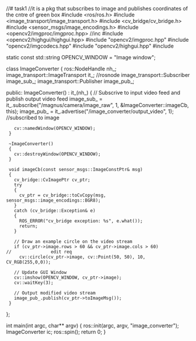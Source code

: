 //# task1
//it is a pkg that subscribes to image and publishes coordinates of the cntre of green box
   #include <ros/ros.h>
   #include <image_transport/image_transport.h>
   #include <cv_bridge/cv_bridge.h>
   #include <sensor_msgs/image_encodings.h>
   #include <opencv2/imgproc/imgproc.hpp>                          //inc
   #include <opencv2/highgui/highgui.hpp>
   #include "opencv2/imgproc.hpp"
   #include "opencv2/imgcodecs.hpp"
   #include "opencv2/highgui.hpp"
   #include <iostream>
    
   static const std::string OPENCV_WINDOW = "Image window";
    
   class ImageConverter
   {
     ros::NodeHandle nh_;
     image_transport::ImageTransport it_;                                     //rosnode
     image_transport::Subscriber image_sub_;
     image_transport::Publisher image_pub_;
   
   public:
     ImageConverter()
       : it_(nh_)
     {
       // Subscrive to input video feed and publish output video feed
       image_sub_ = it_.subscribe("/magnus/camera/image_raw", 1,
         &ImageConverter::imageCb, this);
       image_pub_ = it_.advertise("/image_converter/output_video", 1);                 //subscribed to image
   
       cv::namedWindow(OPENCV_WINDOW);
     }
   
     ~ImageConverter()
     {
       cv::destroyWindow(OPENCV_WINDOW);
     }
   
     void imageCb(const sensor_msgs::ImageConstPtr& msg)
     {
       cv_bridge::CvImagePtr cv_ptr;
       try
       {
         cv_ptr = cv_bridge::toCvCopy(msg, sensor_msgs::image_encodings::BGR8);
       }
       catch (cv_bridge::Exception& e)
       {
         ROS_ERROR("cv_bridge exception: %s", e.what());
         return;
       }
   
       // Draw an example circle on the video stream
       if (cv_ptr->image.rows > 60 && cv_ptr->image.cols > 60)                                      //               edit req
         cv::circle(cv_ptr->image, cv::Point(50, 50), 10, CV_RGB(255,0,0));
   
       // Update GUI Window
       cv::imshow(OPENCV_WINDOW, cv_ptr->image);
       cv::waitKey(3);
   
       // Output modified video stream
       image_pub_.publish(cv_ptr->toImageMsg());
     }
   };
   
   int main(int argc, char** argv)
   {
     ros::init(argc, argv, "image_converter");
     ImageConverter ic;
     ros::spin();
     return 0;
   }
